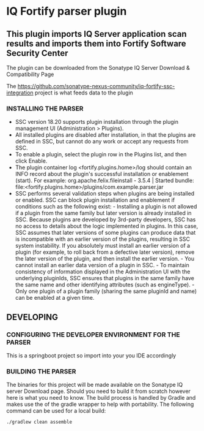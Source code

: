 # IQ Fortify parser plugin

## This plugin imports IQ Server application scan results and imports them into Fortify Software Security Center

The plugin can be downloaded from the Sonatype IQ Server Download & Compatibility Page

The https://github.com/sonatype-nexus-community/iq-fortify-ssc-integration project is what feeds data to the plugin

### INSTALLING THE PARSER
- SSC version 18.20 supports plugin installation through the plugin management UI (Administration > Plugins).
- All installed plugins are disabled after installation, in that the plugins are defined in SSC, but cannot do any work or accept any requests from SSC.
- To enable a plugin, select the plugin row in the Plugins list, and then click Enable.
- The plugin container log <fortify.plugins.home>/log should contain an INFO record about the plugin's successful installation or enablement (start). For example: org.apache.felix.fileinstall - 3.5.4 | Started bundle: file:<fortify.plugins.home>/plugins/com.example.parser.jar
- SSC performs several validation steps when plugins are being installed or enabled. SSC can block plugin installation and enablement if conditions such as the following exist: - Installing a plugin is not allowed if a plugin from the same family but later version is already installed in SSC. Because plugins are developed by 3rd-party developers, SSC has no access to details about the logic implemented in plugins. In this case, SSC assumes that later versions of some plugins can produce data that is incompatible with an earlier version of the plugins, resulting in SSC system instability. If you absolutely must install an earlier version of a plugin (for example, to roll back from a defective later version), remove the later version of the plugin, and then install the earlier version. - You cannot install an earlier data version of a plugin in SSC. - To maintain consistency of information displayed in the Administration UI with the underlying pluginIds, SSC ensures that plugins in the same family have the same name and other identifying attributes (such as engineType). - Only one plugin of a plugin family (sharing the same pluginId and name) can be enabled at a given time.


## DEVELOPING

### CONFIGURING THE DEVELOPER ENVIRONMENT FOR THE PARSER

This is a springboot project so import into your you IDE accordingly

### BUILDING THE PARSER
The binaries for this project will be made available on the Sonatype IQ server Download page. Should you need to build it from scratch however here is what you need to know. The build process is handled by Gradle and makes use the of the gradle wrapper to help with portability. The following command can be used for a local build:
```
./gradlew clean assemble
```

